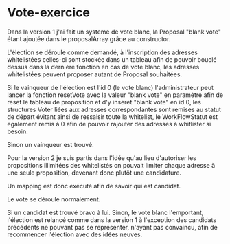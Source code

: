 # Vote-exercice


Dans la version 1 j'ai fait un systeme de vote blanc, la Proposal "blank vote" étant ajoutée dans le proposalArray grâce au constructor.

L'élection se déroule comme demandé, à l'inscription des adresses whitelistées celles-ci sont stockée dans un tableau afin de pouvoir bouclé dessus dans la dernière 
fonction en cas de vote blanc, les adresses whitelistées peuvent proposer autant de Proposal souhaitées.

Si le vainqueur de l'élection est l'id 0 (le vote blanc) l'administrateur peut lancer la fonction resetVote avec la valeur "blank vote" en paramètre 
afin de reset le tableau de proposition et d'y inseret "blank vote" en id 0, les structures Voter liées aux adresses correspondantes sont remises au statut de départ
évitant ainsi de ressaisir toute la whitelist, le WorkFlowStatut est egalement remis à 0 afin de pouvoir rajouter des adresses à whitlister si besoin.

Sinon un vainqueur est trouvé.




Pour la version 2 je suis partis dans l'idée qu'au lieu d'autoriser les propositions illimitées des whitelistés on pouvait limiter chaque adresse à une seule proposition,
devenant donc plutôt une candidature.

Un mapping est donc exécuté afin de savoir qui est candidat.

Le vote se déroule normalement.

Si un candidat est trouvé bravo à lui. Sinon, le vote blanc l'emportant, l'élection est relancé comme dans la version 1 à l'exception des candidats précédents ne pouvant 
pas se représenter, n'ayant pas convaincu, afin de recommencer l'élection avec des idées neuves.
